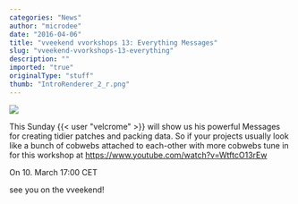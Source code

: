 ```yaml
---
categories: "News"
author: "microdee"
date: "2016-04-06"
title: "vveekend vvorkshops 13: Everything Messages"
slug: "vveekend-vvorkshops-13-everything"
description: ""
imported: "true"
originalType: "stuff"
thumb: "IntroRenderer_2_r.png"
---
```



![](IntroRenderer_2_r.png) 

This Sunday {{< user "velcrome" >}} will show us his powerful Messages for creating tidier patches and packing data. So if your projects usually look like a bunch of cobwebs attached to each-other with more cobwebs tune in for this workshop at https://www.youtube.com/watch?v=WtftcO13rEw

On 10. March 17:00 CET

see you on the vveekend!